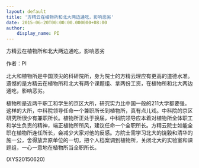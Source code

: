 ```yaml
---
layout: default
title: '方精云在植物所和北大两边通吃，影响恶劣'
date: 2015-06-20T00:00:00.000000+08:00
author:
    display_name: PI
---
```


方精云在植物所和北大两边通吃，影响恶劣

作者：PI

北大和植物所是中国顶尖的科研院所，身为院士的方精云理应有更高的道德水准。遗憾的是方精云在植物所和北大有两个课题组、拿两份工资，在植物所和北大两边通吃，影响恶劣。

植物所是近两千职工和学生的京区大所，研究实力比中国一般的211大学都要强。这样的大所，中科院领导任命一个兼职所长到植物所，真有点儿戏。中科院的京区研究所很少有兼职所长。植物所正处于换届，中科院领导应本着对植物所全体职工和学生负责的精神，端正植物所所风，建议任命一个全职所长。方精云院士如能全职在植物所连任所长，会减少大家对他的反感。方院士需学习北大的饶毅和清华的施一公，舍得放弃原单位的一切，把个人档案调到植物所，关闭北大的实验室和课题组，一心一意地在植物所当全职所长。

(XYS20150620)

